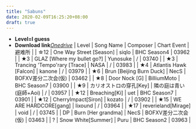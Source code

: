 ```yaml
---
title: "Sabuns"
date: 2020-02-09T16:25:20+08:00
draft: true
---
```


- **Level=I guess**
- __Download link__[*Onedrive*](Https://hakula.xyz)
| Level | Song Name | Composer | Chart Event | 避难所 |
| ☆12 | One Way Street [Season] | siqlo | BHC Season4 | 03962 |
| ★3 | GLAZ [Where my bullet go?] | Yunosuke | / | 03740 |
| ★3 | Trancing 'Tempo'rary [Trace] | NASA | / | 03983 |
| ★4 | Atlantis Hawk [Falcon] | kanone | / | 03979 |
| ★6 | Brun [Beijing Burn Duck] | NecS | BOFXV差分二次会(仮) | 03462 |
| ★8 | Door Nock [G] | BilliumMoto | BHC Season7 | 03900 |
| ★9 | カリオストロの穿孔[Key] | 隣の庭は青い(庭師+Aoi) | / | 03957 |
| ★12 | Breaching[Ki] | uet | BHC Season7 | 03901 |
| ★12 | CherryImpact[Siron] | kozato | / | 03902 | 
| ★15 | WE ARE HARDCORE[gang] | lixound | / | 03964 |
| ★17 | reverieland[Mirage] | void | / | 03745 |
| DP | Burn [Her grandma] | NecS | BOFXV差分二次会(仮) | 03463 |
| ? | Snow White[Summer] | Puru | BHC Season2 | 03963 |